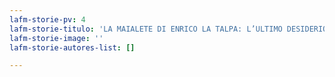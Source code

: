 ```yaml
---
lafm-storie-pv: 4
lafm-storie-titulo: 'LA MAIALETE DI ENRICO LA TALPA: L’ULTIMO DESIDERIO'
lafm-storie-image: ''
lafm-storie-autores-list: []

---
```

